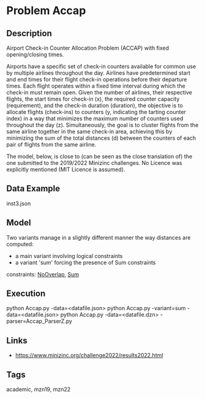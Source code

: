 # Problem Accap
## Description
Airport Check-in Counter Allocation Problem (ACCAP) with fixed opening/closing times.

Airports have a specific set of check-in counters available for common use by multiple airlines throughout the day.
Airlines have predetermined start and end times for their flight check-in operations before their departure times.
Each flight operates within a fixed time interval during which the check-in must remain open.
Given the number of airlines, their respective flights, the start times for check-in (x),
the required counter capacity (requirement), and the check-in duration (duration),
the objective is to allocate flights (check-ins) to counters (y, indicating the tarting counter index) in a way
that minimizes the maximum number of counters used throughout the day (z).
Simultaneously, the goal is to cluster flights from the same airline together
in the same check-in area, achieving this by minimizing the sum of the total distances (d)
between the counters of each pair of flights from the same airline.

The model, below, is close to (can be seen as the close translation of) the one submitted to the 2019/2022 Minizinc challenges.
No Licence was explicitly mentioned (MIT Licence is assumed).


## Data Example
  inst3.json

## Model
 Two variants manage in a slightly different manner the way distances are computed:
  - a main variant involving logical constraints
  - a variant 'sum' forcing the presence of Sum constraints

  constraints: [NoOverlap](http://pycsp.org/documentation/constraints/NoOverlap), [Sum](http://pycsp.org/documentation/constraints/Sum)

## Execution
  python Accap.py -data=<datafile.json>
  python Accap.py -variant=sum -data=<datafile.json>
  python Accap.py -data=<datafile.dzn> -parser=Accap_ParserZ.py

## Links
  - https://www.minizinc.org/challenge2022/results2022.html

## Tags
  academic, mzn19, mzn22
